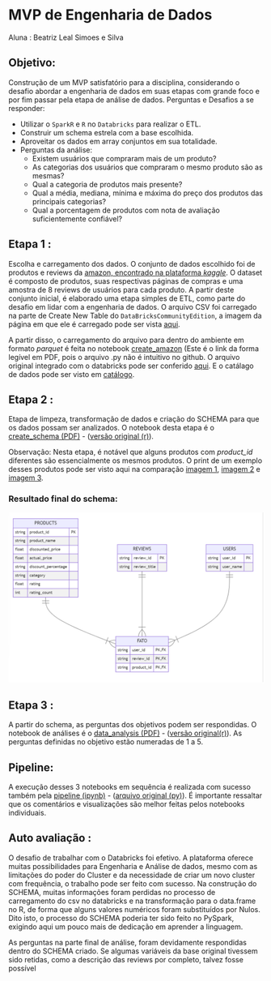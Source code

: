 # MVP de Engenharia de Dados
Aluna : Beatriz Leal Simoes e Silva

## Objetivo:
Construção de um MVP satisfatório para a disciplina, considerando o desafio abordar a engenharia de dados em suas etapas com grande foco e por fim passar pela etapa de análise de dados.
Perguntas e Desafios a se responder:
- Utilizar o `SparkR` e  `R` no `Databricks` para realizar o ETL.
- Construir um schema estrela com a base escolhida.
- Aproveitar os dados em array conjuntos em sua totalidade.
- Perguntas da análise:
   - Existem usuários que compraram mais de um produto?
   - As categorias dos usuários que compraram o mesmo produto são as mesmas?
   - Qual a categoria de produtos mais presente?
   - Qual a média, mediana, mínima e máxima do preço dos produtos das principais categorias?
   - Qual a porcentagem de produtos com nota de avaliação suficientemente confiável?


## Etapa 1 : 
Escolha e carregamento dos dados. O conjunto de dados escolhido foi de produtos e reviews da [amazon, encontrado na plataforma _kaggle_](https://www.kaggle.com/datasets/karkavelrajaj/amazon-sales-dataset?resource=download). O dataset é composto de produtos, suas respectivas páginas de compras e uma amostra de 8 reviews de usuários para cada produto.
A partir deste conjunto inicial, é elaborado uma etapa simples de ETL, como parte do desafio em lidar com a engenharia de dados.
O arquivo CSV foi carregado na parte de Create New Table do  `DataBricksCommunityEdition`, a imagem da página em que ele é carregado pode ser vista [aqui](https://github.com/bzimons/mvp_puc_3/blob/databricks/imagens/carga_databricks.PNG).

A partir disso, o carregamento do arquivo para dentro do ambiente em formato *parquet* é feita no notebook [create_amazon](https://github.com/bzimons/mvp_puc_3/blob/main/notebooks/pdf/create_amazon%20-%20Databricks.pdf) (Este é o link da forma legível em PDF, pois o arquivo .py não é intuitivo no github. O arquivo original integrado com o databricks pode ser conferido [aqui](https://github.com/bzimons/mvp_puc_3/blob/main/notebooks/mvp3/create_amazon.py). E o catálago de dados pode ser visto em [catálogo](https://github.com/bzimons/mvp_puc_3/blob/main/catalogo_dados.md).



## Etapa 2 : 
Etapa de limpeza, transformação de dados e criação do SCHEMA para que os dados possam ser analizados. O notebook desta etapa é o [create_schema (PDF)](https://github.com/bzimons/mvp_puc_3/blob/main/notebooks/pdf/create_schema%20-%20Databricks.pdf) - ([versão original (r)](https://github.com/bzimons/mvp_puc_3/blob/main/notebooks/mvp3/create_schema.r)).

Observação: Nesta etapa, é notável que alguns produtos com *product_id* diferentes são essencialmente os mesmos produtos. O print de um exemplo desses produtos pode ser visto aqui na comparação [imagem 1](https://github.com/bzimons/mvp_puc_3/blob/main/imagens/amazon1.png), [imagem 2](https://github.com/bzimons/mvp_puc_3/blob/main/imagens/amazon2.png) e [imagem 3](https://github.com/bzimons/mvp_puc_3/blob/main/imagens/amazon3.png).

### Resultado final do schema:

![star_schema](https://github.com/bzimons/mvp_puc_3/blob/databricks/imagens/star_schema2.PNG)

## Etapa 3 : 

A partir do schema, as perguntas dos objetivos podem ser respondidas. O notebook de análises é o [data_analysis (PDF)](https://github.com/bzimons/mvp_puc_3/blob/main/notebooks/pdf/data_analysis%20-%20Databricks.pdf) - ([versão original(r)](https://github.com/bzimons/mvp_puc_3/blob/main/notebooks/mvp3/data_analysis.r)). As perguntas definidas no objetivo estão numeradas de 1 a 5.


## Pipeline:

A execução desses 3 notebooks em sequência é realizada com sucesso  também pela [pipeline (ipynb)](https://github.com/bzimons/mvp_puc_3/blob/main/notebooks/pdf/pipeline.ipynb) - ([arquivo original (py)](https://github.com/bzimons/mvp_puc_3/blob/main/notebooks/mvp3/pipeline.py)). É  importante ressaltar que os comentários e visualizações são melhor feitas pelos notebooks individuais.


## Auto avaliação : 

O desafio de trabalhar com o Databricks foi efetivo. A plataforma oferece muitas possibilidades para Engenharia e Análise de dados, mesmo com as limitações do poder do Cluster e da necessidade de criar um novo cluster com frequência, o trabalho pode ser feito com sucesso.
Na construção do SCHEMA, muitas informações foram perdidas no processo de carregamento do csv no databricks e na transformação para o data.frame no R, de forma que alguns valores numéricos foram substituídos por Nulos. Dito isto, o processo do SCHEMA poderia ter sido feito no PySpark, exigindo aqui um pouco mais de dedicação em aprender a linguagem.

As perguntas na parte final de análise, foram devidamente respondidas dentro do SCHEMA criado. Se algumas variáveis da base original tivessem sido retidas, como a descrição das reviews por completo, talvez fosse possível


